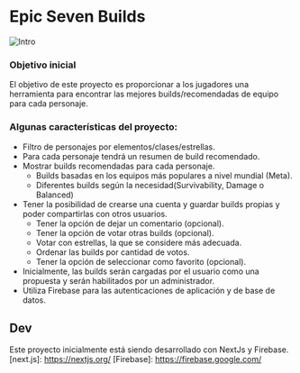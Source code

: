 # Epic Seven Builds

![Intro](https://github.com/GianGougeon/Epic7Builds/Screenshots/Screenshot_1.png?raw=true)

### Objetivo inicial

El objetivo de este proyecto es proporcionar a los jugadores una herramienta para encontrar las mejores builds/recomendadas de equipo para cada personaje.


### Algunas características del proyecto:

- Filtro de personajes por elementos/clases/estrellas.
- Para cada personaje tendrá un resumen de build recomendado.
- Mostrar builds recomendadas para cada personaje.
  * Builds basadas en los equipos más populares a nivel mundial (Meta).
  * Diferentes builds según la necesidad(Survivability, Damage o Balanced)
- Tener la posibilidad de crearse una cuenta y guardar builds propias y poder compartirlas con otros usuarios.
    * Tener la opción de dejar un comentario (opcional).
    * Tener la opción de votar otras builds (opcional).
    * Votar con estrellas, la que se considere más adecuada. 
    * Ordenar las builds por cantidad de votos.
    * Tener la opción de seleccionar como favorito (opcional).
- Inicialmente, las builds serán cargadas por el usuario como una propuesta y serán habilitados por un administrador.
- Utiliza Firebase para las autenticaciones de aplicación y de base de datos.

## Dev

Este proyecto inicialmente está siendo desarrollado con NextJs y Firebase.
[next.js]: https://nextjs.org/
[Firebase]: https://firebase.google.com/